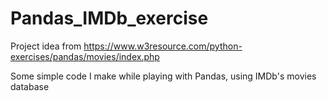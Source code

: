 # Pandas_IMDb_exercise
Project idea from https://www.w3resource.com/python-exercises/pandas/movies/index.php

Some simple code I make while playing with Pandas, using IMDb's movies database
